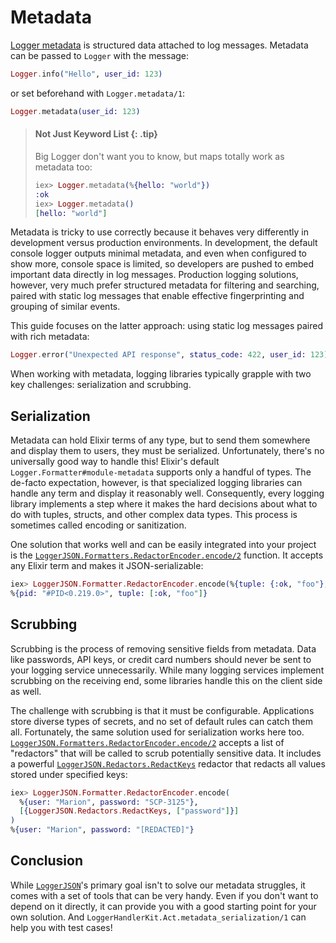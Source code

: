# Metadata

[Logger metadata](`Logger#module-metadata`) is structured data attached to log
messages. Metadata can be passed to `Logger` with the message:

```elixir
Logger.info("Hello", user_id: 123)
```

or set beforehand with `Logger.metadata/1`:

```elixir
Logger.metadata(user_id: 123)
```

> #### Not Just Keyword List {: .tip}
>
> Big Logger don't want you to know, but maps totally work as metadata too:
>
> ```elixir
> iex> Logger.metadata(%{hello: "world"})
> :ok
> iex> Logger.metadata()
> [hello: "world"]
> ```

Metadata is tricky to use correctly because it behaves very differently in
development versus production environments. In development, the default console
logger outputs minimal metadata, and even when configured to show more, console
space is limited, so developers are pushed to embed important data directly in
log messages. Production logging solutions, however, very much prefer structured
metadata for filtering and searching, paired with static log messages that
enable effective fingerprinting and grouping of similar events.

This guide focuses on the latter approach: using static log messages paired with
rich metadata:

```elixir
Logger.error("Unexpected API response", status_code: 422, user_id: 123)
```

When working with metadata, logging libraries typically grapple with two key
challenges: serialization and scrubbing.

## Serialization

Metadata can hold Elixir terms of any type, but to send them somewhere and
display them to users, they must be serialized. Unfortunately, there's no
universally good way to handle this! Elixir's default
`Logger.Formatter#module-metadata` supports only a handful of types. The
de-facto expectation, however, is that specialized logging libraries can handle
any term and display it reasonably well. Consequently, every logging library
implements a step where it makes the hard decisions about what to do with
tuples, structs, and other complex data types. This process is sometimes called
encoding or sanitization.

One solution that works well and can be easily integrated into your project is
the
[`LoggerJSON.Formatters.RedactorEncoder.encode/2`](https://hexdocs.pm/logger_json/LoggerJSON.Formatter.RedactorEncoder.html#encode/2)
function. It accepts any Elixir term and makes it JSON-serializable:

```elixir
iex> LoggerJSON.Formatter.RedactorEncoder.encode(%{tuple: {:ok, "foo"}, pid: self()}, [])
%{pid: "#PID<0.219.0>", tuple: [:ok, "foo"]}
```

## Scrubbing

Scrubbing is the process of removing sensitive fields from metadata. Data like
passwords, API keys, or credit card numbers should never be sent to your logging
service unnecessarily. While many logging services implement scrubbing on the
receiving end, some libraries handle this on the client side as well.

The challenge with scrubbing is that it must be configurable. Applications store
diverse types of secrets, and no set of default rules can catch them all.
Fortunately, the same solution used for serialization works here too.
[`LoggerJSON.Formatters.RedactorEncoder.encode/2`](https://hexdocs.pm/logger_json/LoggerJSON.Formatter.RedactorEncoder.html#encode/2)
accepts a list of "redactors" that will be called to scrub potentially sensitive
data. It includes a powerful
[`LoggerJSON.Redactors.RedactKeys`](https://hexdocs.pm/logger_json/LoggerJSON.Redactors.RedactKeys.html)
redactor that redacts all values stored under specified keys:

```elixir
iex> LoggerJSON.Formatter.RedactorEncoder.encode(
  %{user: "Marion", password: "SCP-3125"},
  [{LoggerJSON.Redactors.RedactKeys, ["password"]}]
)
%{user: "Marion", password: "[REDACTED]"}
```

## Conclusion

While [`LoggerJSON`](https://hex.pm/packages/logger_json)'s primary goal isn't to solve our metadata struggles, it
comes with a set of tools that can be very handy. Even if you don't want to
depend on it directly, it can provide you with a good starting point for your
own solution. And `LoggerHandlerKit.Act.metadata_serialization/1` can help you
with test cases!